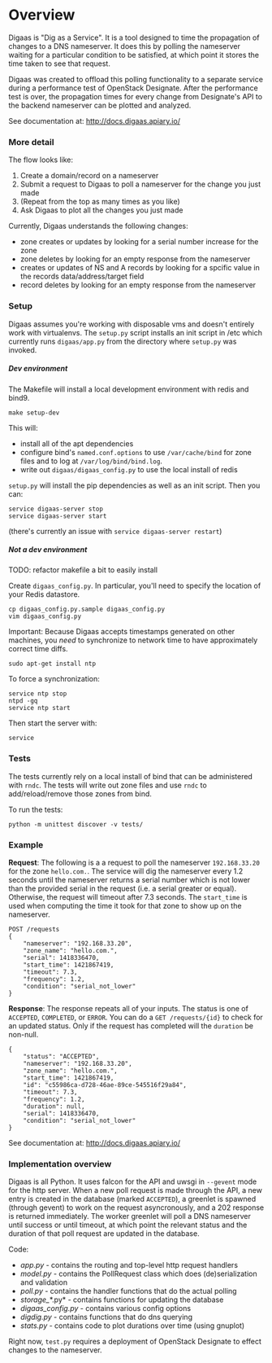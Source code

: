 Overview
========
Digaas is "Dig as a Service". It is a tool designed to time the propagation of changes to a DNS nameserver. It does this by polling the nameserver waiting for a particular condition to be satisfied, at which point it stores the time taken to see that request.

Digaas was created to offload this polling functionality to a separate service during a performance test of OpenStack Designate. After the performance test is over, the propagation times for every change from Designate's API to the backend nameserver can be plotted and analyzed.

See documentation at: http://docs.digaas.apiary.io/

### More detail

The flow looks like:

1. Create a domain/record on a nameserver
2. Submit a request to Digaas to poll a nameserver for the change you just made
3. (Repeat from the top as many times as you like)
4. Ask Digaas to plot all the changes you just made

Currently, Digaas understands the following changes:

- zone creates or updates by looking for a serial number increase for the zone
- zone deletes by looking for an empty response from the nameserver
- creates or updates of NS and A records by looking for a spcific value in the records data/address/target field
- record deletes by looking for an empty response from the nameserver


### Setup

Digaas assumes you're working with disposable vms and doesn't entirely work with virtualenvs. The `setup.py` script installs an init script in /etc which currently runs `digaas/app.py` from the directory where `setup.py` was invoked.

##### Dev environment

The Makefile will install a local development environment with redis and bind9.

    make setup-dev

This will:

- install all of the apt dependencies
- configure bind's `named.conf.options` to use `/var/cache/bind` for zone files and to log at `/var/log/bind/bind.log`.
- write out `digaas/digaas_config.py` to use the local install of redis

`setup.py` will install the pip dependencies as well as an init script. Then you can:

    service digaas-server stop
    service digaas-server start

(there's currently an issue with `service digaas-server restart`)

##### Not a dev environment

TODO: refactor makefile a bit to easily install

Create `digaas_config.py`. In particular, you'll need to specify the location of your Redis datastore.

    cp digaas_config.py.sample digaas_config.py
    vim digaas_config.py

Important: Because Digaas accepts timestamps generated on other machines, you *need* to synchronize to network time to have approximately correct time diffs.

    sudo apt-get install ntp

To force a synchronization:

    service ntp stop
    ntpd -gq
    service ntp start

Then start the server with:

    service

### Tests

The tests currently rely on a local install of bind that can be administered with `rndc`. The tests will write out zone files and use `rndc` to add/reload/remove those zones from bind.

To run the tests:

    python -m unittest discover -v tests/

### Example

**Request**: The following is a a request to poll the nameserver `192.168.33.20` for the zone `hello.com.`. The service will dig the nameserver every 1.2 seconds until the nameserver returns a serial number which is not lower than the provided serial in the request (i.e. a serial greater or equal). Otherwise, the request will timeout after 7.3 seconds. The `start_time` is used when computing the time it took for that zone to show up on the nameserver.

    POST /requests
    {
        "nameserver": "192.168.33.20",
        "zone_name": "hello.com.",
        "serial": 1418336470,
        "start_time": 1421867419,
        "timeout": 7.3,
        "frequency": 1.2,
        "condition": "serial_not_lower"
    }

**Response**: The response repeats all of your inputs. The status is one of `ACCEPTED`, `COMPLETED`, or `ERROR`. You can do a `GET /requests/{id}` to check for an updated status. Only if the request has completed will the `duration` be non-null.

    {
        "status": "ACCEPTED",
        "nameserver": "192.168.33.20",
        "zone_name": "hello.com.",
        "start_time": 1421867419,
        "id": "c55986ca-d728-46ae-89ce-545516f29a84",
        "timeout": 7.3,
        "frequency": 1.2,
        "duration": null,
        "serial": 1418336470,
        "condition": "serial_not_lower"
    }

See documentation at: http://docs.digaas.apiary.io/

### Implementation overview

Digaas is all Python. It uses falcon for the API and uwsgi in `--gevent` mode for the http server. When a new poll request is made through the API, a new entry is created in the database (marked `ACCEPTED`), a greenlet is spawned (through gevent) to work on the request asyncronously, and a 202 response is returned immediately. The worker greenlet will poll a DNS nameserver until success or until timeout, at which point the relevant status and the duration of that poll request are updated in the database.

Code:

- *app.py* - contains the routing and top-level http request handlers
- *model.py* - contains the PollRequest class which does (de)serialization and validation
- *poll.py* - contains the handler functions that do the actual polling
- *storage_*\*.py* - contains functions for updating the database
- *digaas_config.py* - contains various config options
- *digdig.py* - contains functions that do dns querying
- *stats.py* - contains code to plot durations over time (using gnuplot)

Right now, `test.py` requires a deployment of OpenStack Designate to effect changes to the nameserver.
